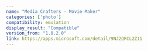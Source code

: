 ```yaml
---
name: "Media Crafters - Movie Maker"
categories: ['photo']
compatibility: emulation
display_result: "Compatible"
version_from: "1.0.2.0"
link: https://apps.microsoft.com/detail/9NJ2QRCL2Z11
---
```

